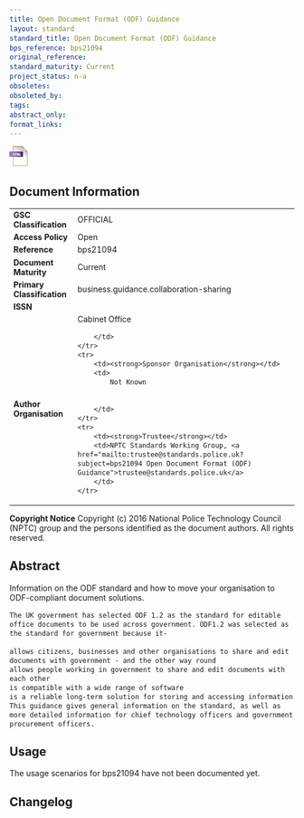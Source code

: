 ```yaml
---
title: Open Document Format (ODF) Guidance
layout: standard
standard_title: Open Document Format (ODF) Guidance
bps_reference: bps21094
original_reference: 
standard_maturity: Current
project_status: n-a
obsoletes: 
obsoleted_by: 
tags: 
abstract_only:
format_links:
---
```







<a target="_blank" href="../library/bps21094/bps21094.html">
    <img src="../images/html@0.5x.png" alt="html link" title="html link" style="max-height:35px;">
</a>




## Document Information

<table>
    <tr>
        <td><strong>GSC Classification</strong></td>
        <td>OFFICIAL</td>
    </tr>
    <tr>
        <td><strong>Access Policy</strong></td>
        <td>Open</td>
    </tr>
    <tr>
        <td><strong>Reference </strong></td>
        <td>bps21094 </td>
    </tr>
    <tr>
        <td><strong>Document Maturity</strong></td>
        <td>Current</td>
    </tr>
    <tr>
        <td><strong>Primary Classification</strong></td>
        <td>business.guidance.collaboration-sharing</td>
    </tr>
    <tr>
        <td><strong>ISSN</strong></td>
        <td></td>
    </tr>
    <tr>
        <td><strong>Author Organisation</strong></td>
        <td>
            Cabinet Office
            
            
        </td>
    </tr>
    <tr>
        <td><strong>Sponsor Organisation</strong></td>
        <td>
            Not Known
            
            
        </td>
    </tr>
    <tr>
        <td><strong>Trustee</strong></td>
        <td>NPTC Standards Working Group, <a href="mailto:trustee@standards.police.uk?subject=bps21094 Open Document Format (ODF) Guidance">trustee@standards.police.uk</a>
        </td>
    </tr>
</table>

**Copyright Notice**
Copyright (c) 2016 National Police Technology Council (NPTC) group and the persons identified as the document authors. All rights reserved.</p>
## Abstract
      
Information on the ODF standard and how to move your organisation to ODF-compliant document solutions.
    
    The UK government has selected ODF 1.2 as the standard for editable office documents to be used across government. ODF1.2 was selected as the standard for government because it-
    
    allows citizens, businesses and other organisations to share and edit documents with government - and the other way round
    allows people working in government to share and edit documents with each other
    is compatible with a wide range of software
    is a reliable long-term solution for storing and accessing information
    This guidance gives general information on the standard, as well as more detailed information for chief technology officers and government procurement officers.
        
## Usage
The usage scenarios for bps21094 have not been documented yet.

## Changelog

